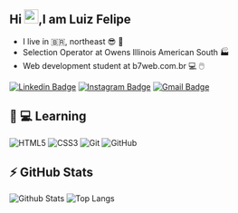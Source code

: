 ## Hi <img src="https://media.giphy.com/media/hvRJCLFzcasrR4ia7z/giphy.gif" width="25px">,I am Luiz Felipe

* I live in 🇧🇷, northeast 😎 🌅
* Selection Operator at Owens Illinois American South 🏭
* Web development student at b7web.com.br 💻 🖱️


[![Linkedin Badge](https://img.shields.io/badge/-luizfelipe-blue?style=flat-square&logo=Linkedin&logoColor=white&link=https://www.linkedin.com/in/luiz-felipe-9b0680185/)](https://www.linkedin.com/in/luiz-felipe-9b0680185/)
[![Instagram Badge](https://img.shields.io/badge/-olipedev-purple?style=flat-square&logo=instagram&logoColor=white&link=https://www.instagram.com/olipedev/)](https://www.instagram.com/olipedev/)
[![Gmail Badge](https://img.shields.io/badge/-lipedevweb@gmail.com-c14438?style=flat-square&logo=Gmail&logoColor=white&link=mailto:lipedevweb@gmail.com)](mailto:lipedevweb@gmail.com)


## 🚀 💻 Learning

![HTML5](https://img.shields.io/badge/-HTML5-E34F26?style=flat-square&logo=html5&logoColor=white)
![CSS3](https://img.shields.io/badge/-CSS3-1572B6?style=flat-square&logo=css3)
![Git](https://img.shields.io/badge/-Git-black?style=flat-square&logo=git)
![GitHub](https://img.shields.io/badge/-GitHub-181717?style=flat-square&logo=github)

## ⚡ GitHub Stats

![Github Stats](https://github-readme-stats.vercel.app/api?username=luizlipe&show_icons=true&theme=dracula)
![Top Langs](https://github-readme-stats.vercel.app/api/top-langs/?username=luizlipe&hide=TeX&layout=compact&theme=dracula)













